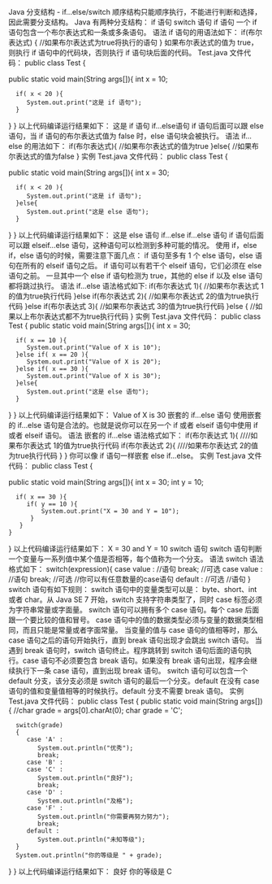 Java 分支结构 - if...else/switch
顺序结构只能顺序执行，不能进行判断和选择，因此需要分支结构。
Java 有两种分支结构：
if 语句
switch 语句
if 语句
一个 if 语句包含一个布尔表达式和一条或多条语句。
语法
if 语句的用语法如下：
if(布尔表达式)
{
   //如果布尔表达式为true将执行的语句
}
如果布尔表达式的值为 true，则执行 if 语句中的代码块，否则执行 if 语句块后面的代码。
Test.java 文件代码：
public class Test {
 
   public static void main(String args[]){
      int x = 10;
 
      if( x < 20 ){
         System.out.print("这是 if 语句");
      }
   }
}
以上代码编译运行结果如下：
这是 if 语句
if...else语句
if 语句后面可以跟 else 语句，当 if 语句的布尔表达式值为 false 时，else 语句块会被执行。
语法
if…else 的用法如下：
if(布尔表达式){
   //如果布尔表达式的值为true
}else{
   //如果布尔表达式的值为false
}
实例
Test.java 文件代码：
public class Test {
 
   public static void main(String args[]){
      int x = 30;
 
      if( x < 20 ){
         System.out.print("这是 if 语句");
      }else{
         System.out.print("这是 else 语句");
      }
   }
}
以上代码编译运行结果如下：
这是 else 语句
if...else if...else 语句
if 语句后面可以跟 elseif…else 语句，这种语句可以检测到多种可能的情况。
使用 if，else if，else 语句的时候，需要注意下面几点：
if 语句至多有 1 个 else 语句，else 语句在所有的 elseif 语句之后。
if 语句可以有若干个 elseif 语句，它们必须在 else 语句之前。
一旦其中一个 else if 语句检测为 true，其他的 else if 以及 else 语句都将跳过执行。
语法
if...else 语法格式如下:
if(布尔表达式 1){
   //如果布尔表达式 1的值为true执行代码
}else if(布尔表达式 2){
   //如果布尔表达式 2的值为true执行代码
}else if(布尔表达式 3){
   //如果布尔表达式 3的值为true执行代码
}else {
   //如果以上布尔表达式都不为true执行代码
}
实例
Test.java 文件代码：
public class Test {
   public static void main(String args[]){
      int x = 30;
 
      if( x == 10 ){
         System.out.print("Value of X is 10");
      }else if( x == 20 ){
         System.out.print("Value of X is 20");
      }else if( x == 30 ){
         System.out.print("Value of X is 30");
      }else{
         System.out.print("这是 else 语句");
      }
   }
}
以上代码编译运行结果如下：
Value of X is 30
嵌套的 if…else 语句
使用嵌套的 if…else 语句是合法的。也就是说你可以在另一个 if 或者 elseif 语句中使用 if 或者 elseif 语句。
语法
嵌套的 if…else 语法格式如下：
if(布尔表达式 1){
   ////如果布尔表达式 1的值为true执行代码
   if(布尔表达式 2){
      ////如果布尔表达式 2的值为true执行代码
   }
}
你可以像 if 语句一样嵌套 else if...else。
实例
Test.java 文件代码：
public class Test {
 
   public static void main(String args[]){
      int x = 30;
      int y = 10;
 
      if( x == 30 ){
         if( y == 10 ){
             System.out.print("X = 30 and Y = 10");
          }
       }
    }
}
以上代码编译运行结果如下：
X = 30 and Y = 10
switch 语句
switch 语句判断一个变量与一系列值中某个值是否相等，每个值称为一个分支。
语法
switch 语法格式如下：
switch(expression){
    case value :
       //语句
       break; //可选
    case value :
       //语句
       break; //可选
    //你可以有任意数量的case语句
    default : //可选
       //语句
}
switch 语句有如下规则：
switch 语句中的变量类型可以是： byte、short、int 或者 char。从 Java SE 7 开始，switch 支持字符串类型了，同时 case 标签必须为字符串常量或字面量。
switch 语句可以拥有多个 case 语句。每个 case 后面跟一个要比较的值和冒号。
case 语句中的值的数据类型必须与变量的数据类型相同，而且只能是常量或者字面常量。
当变量的值与 case 语句的值相等时，那么 case 语句之后的语句开始执行，直到 break 语句出现才会跳出 switch 语句。
当遇到 break 语句时，switch 语句终止。程序跳转到 switch 语句后面的语句执行。case 语句不必须要包含 break 语句。如果没有 break 语句出现，程序会继续执行下一条 case 语句，直到出现 break 语句。
switch 语句可以包含一个 default 分支，该分支必须是 switch 语句的最后一个分支。default 在没有 case 语句的值和变量值相等的时候执行。default 分支不需要 break 语句。
实例
Test.java 文件代码：
public class Test {
   public static void main(String args[]){
      //char grade = args[0].charAt(0);
      char grade = 'C';
 
      switch(grade)
      {
         case 'A' :
            System.out.println("优秀"); 
            break;
         case 'B' :
         case 'C' :
            System.out.println("良好");
            break;
         case 'D' :
            System.out.println("及格");
         case 'F' :
            System.out.println("你需要再努力努力");
            break;
         default :
            System.out.println("未知等级");
      }
      System.out.println("你的等级是 " + grade);
   }
}
以上代码编译运行结果如下：
良好
你的等级是 C